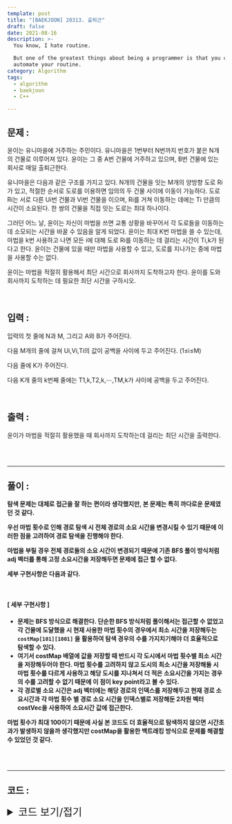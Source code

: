 ```yaml
---
template: post
title: "[BAEKJOON] 20313. 출퇴근"
draft: false
date: 2021-08-16
description: >-
  You know, I hate routine.

  But one of the greatest things about being a programmer is that you can
  automate your routine.
category: Algorithm
tags:
  - algorithm
  - baekjoon
  - C++

---
```




## 문제 : 

윤이는 유니마을에 거주하는 주민이다. 유니마을은 1번부터 N번까지 번호가 붙은 N개의 건물로 이루어져 있다. 윤이는 그 중 A번 건물에 거주하고 있으며, B번 건물에 있는 회사로 매일 출퇴근한다.

유니마을은 다음과 같은 구조를 가지고 있다. N개의 건물을 잇는 M개의 양방향 도로 Ri가 있고, 적절한 순서로 도로를 이용하면 임의의 두 건물 사이에 이동이 가능하다. 도로 Ri는 서로 다른 Ui번 건물과 Vi번 건물을 이으며, Ri를 거쳐 이동하는 데에는 Ti 만큼의 시간이 소요된다. 한 쌍의 건물을 직접 잇는 도로는 최대 하나이다.

그러던 어느 날, 윤이는 자신이 마법을 쓰면 교통 상황을 바꾸어서 각 도로들을 이동하는데 소모되는 시간을 바꿀 수 있음을 알게 되었다. 윤이는 최대 K번 마법을 쓸 수 있는데, 마법을 k번 사용하고 나면 모든 i에 대해 도로 Ri를 이동하는 데 걸리는 시간이 Ti,k가 된다고 한다. 윤이는 건물에 있을 때만 마법을 사용할 수 있고, 도로를 지나가는 중에 마법을 사용할 수는 없다.

윤이는 마법을 적절히 활용해서 최단 시간으로 회사까지 도착하고자 한다. 윤이를 도와 회사까지 도착하는 데 필요한 최단 시간을 구하시오.

<br/>

## 입력 :

입력의 첫 줄에 N과 M, 그리고 A와 B가 주어진다.

다음 M개의 줄에 걸쳐 Ui,Vi,Ti의 값이 공백을 사이에 두고 주어진다. (1≤i≤M)

다음 줄에 K가 주어진다.

다음 K개 줄의 k번째 줄에는 T1,k,T2,k,⋯,TM,k가 사이에 공백을 두고 주어진다. 

<br/>

## 출력 : 

윤이가 마법을 적절히 활용했을 때 회사까지 도착하는데 걸리는 최단 시간을 출력한다.

<br/>

<br/>

___

## 풀이 :

**탐색 문제는 대체로 접근을 잘 하는 편이라 생각했지만, 본 문제는 특히 까다로운 문제였던 것 같다.**

**우선 마법 횟수로 인해 경로 탐색 시 전체 경로의 소요 시간을 변경시킬 수 있기 때문에 이러한 점을 고려하여 경로 탐색을 진행해야 한다.**

**마법을 부릴 경우 전체 경로들의 소요 시간이 변경되기 때문에 기존 BFS 풀이 방식처럼 adj 벡터를 통해 고정 소요시간을 저장해두면 문제에 접근 할 수 없다.**

**세부 구현사항은 다음과 같다.**

**<br/>**

#### **[ 세부 구현사항 ]**

- **문제는 BFS 방식으로 해결한다. 단순한 BFS 방식처럼 풀이해서는 접근할 수 없었고 각 건물에 도달했을 시 현재 사용한 마법 횟수의 경우에서 최소 시간을 저장해두는 `costMap[101][1001]` 을 활용하여 탐색 경우의 수를 가지치기해야 더 효율적으로 탐색할 수 있다.**
- **여기서 costMap 배열에 값을 저장할 때 반드시 각 도시에서 마법 횟수별 최소 시간을 저장해두어야 한다. 마법 횟수를 고려하지 않고 도시의 최소 시간을 저장해둘 시 마법 횟수를 다르게 사용하고 해당 도시를 지나쳐서 더 적은 소요시간을 가지는 경우의 수를 고려할 수 없기 때문에 이 점이 key point라고 볼 수 있다.**
- **각 경로별 소요 시간은 adj 벡터에는 해당 경로의 인덱스를 저장해두고 현재 경로 소요시간과 각 마법 횟수 별 경로 소요 시간을 인덱스별로 저장해둔 2차원 벡터 costVec을 사용하여 소요시간 값에 접근한다.**

**마법 횟수가 최대 100이기 때문에 사실 본 코드도 더 효율적으로 탐색하지 않으면 시간초과가 발생하지 않을까 생각했지만 costMap을 활용한 백트래킹 방식으로 문제를 해결할 수 있었던 것 같다.**

<br/>

<br/>

---

## 코드 :

<details>
<summary style="cursor:pointer; font-size:1.5rem">
	코드 보기/접기
</summary>

```c++
#include <iostream>
#include <vector>
#include <utility>
#include <queue>

#define MAXVAL 10000000000000
#define ll long long
#define pii pair<int, int>

using namespace std;

struct Node {
    ll costsum;
    int magiccnt, curidx;
};

struct compare {
    bool operator()(Node a, Node b) {
        return a.costsum > b.costsum;
    }
};

int n, startPos, endPos, magicNum;
ll costMap[101][1001];
vector<vector<pii>> adjVec;
vector<vector<int>> costVec(1);

ll bfs() {
    priority_queue<Node, vector<Node>, compare> pq;

    costMap[0][startPos] = 0;
    pq.push(Node{0, 0, startPos});

    while (!pq.empty()) {
        ll curcost = pq.top().costsum;
        int curmagiccnt = pq.top().magiccnt, curidx = pq.top().curidx;
        pq.pop();
        if (costMap[curmagiccnt][curidx] != curcost) continue;
        if (curidx == endPos) return curcost;

        int size = adjVec[curidx].size();
        for (; curmagiccnt <= magicNum; curmagiccnt++)
            for (int k = 0; k < size; k++) {
                int nextidx = adjVec[curidx][k].first;
                ll nextcost = curcost + costVec[curmagiccnt][adjVec[curidx][k].second];
                if (costMap[curmagiccnt][nextidx] > nextcost) {
                    costMap[curmagiccnt][nextidx] = nextcost;
                    pq.push(Node{nextcost, curmagiccnt, nextidx});
                }
            }

    }
}

int main() {
    int m, fir, sec, cost;

    cin >> n >> m >> startPos >> endPos;
    adjVec.resize(n + 1);

    for (int i = 0; i <= 100; i++)
        fill_n(costMap[i], n + 1, MAXVAL);

    for (int i = 0; i < m; i++) {
        cin >> fir >> sec >> cost;
        adjVec[fir].push_back(pii(sec, i));
        adjVec[sec].push_back(pii(fir, i));
        costVec[0].push_back(cost);
    }

    cin >> magicNum;
    costVec.resize(magicNum + 1);

    for (int i = 1; i <= magicNum; i++)
        for (int j = 0; j < m; j++) {
            cin >> cost;
            costVec[i].push_back(cost);
        }

    cout << bfs() << '\n';

    return 0;
}
```

</details>
<br/>

<br/>

<br/>
